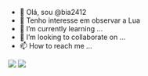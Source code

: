 - 👋 Olá, sou @bia2412
- 👀 Tenho interesse em observar a Lua
- 🌱 I’m currently learning ...
- 💞️ I’m looking to collaborate on ...
- 📫 How to reach me ...
<img src=  "https://img.shields.io/badge/Scratch-4D97FF?style=for-the-badge&logo=Scratch&logoColor=white)">
<img src= "https://img.shields.io/badge/JavaScript-323330?style=for-the-badge&logo=javascript&logoColor=F7DF1E">
